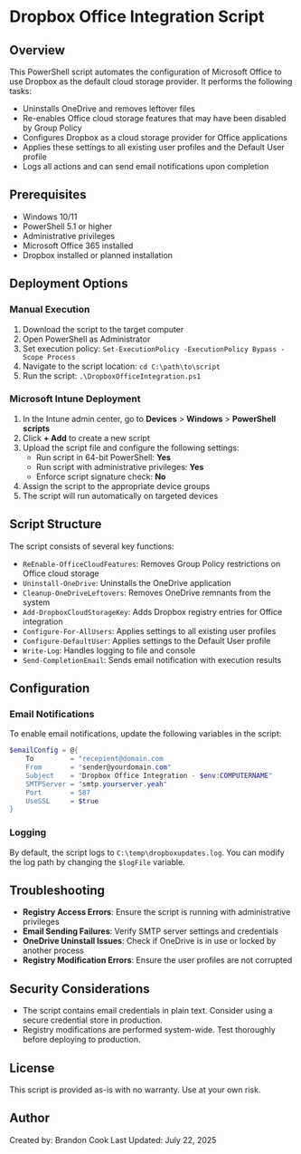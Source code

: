 # Dropbox Office Integration Script

## Overview
This PowerShell script automates the configuration of Microsoft Office to use Dropbox as the default cloud storage provider. It performs the following tasks:
- Uninstalls OneDrive and removes leftover files
- Re-enables Office cloud storage features that may have been disabled by Group Policy
- Configures Dropbox as a cloud storage provider for Office applications
- Applies these settings to all existing user profiles and the Default User profile
- Logs all actions and can send email notifications upon completion

## Prerequisites
- Windows 10/11
- PowerShell 5.1 or higher
- Administrative privileges
- Microsoft Office 365 installed
- Dropbox installed or planned installation

## Deployment Options
### Manual Execution
1. Download the script to the target computer
2. Open PowerShell as Administrator
3. Set execution policy: `Set-ExecutionPolicy -ExecutionPolicy Bypass -Scope Process`
4. Navigate to the script location: `cd C:\path\to\script`
5. Run the script: `.\DropboxOfficeIntegration.ps1`

### Microsoft Intune Deployment
1. In the Intune admin center, go to **Devices** > **Windows** > **PowerShell scripts**
2. Click **+ Add** to create a new script
3. Upload the script file and configure the following settings:
   - Run script in 64-bit PowerShell: **Yes**
   - Run script with administrative privileges: **Yes**
   - Enforce script signature check: **No**
4. Assign the script to the appropriate device groups
5. The script will run automatically on targeted devices

## Script Structure
The script consists of several key functions:

- `ReEnable-OfficeCloudFeatures`: Removes Group Policy restrictions on Office cloud storage
- `Uninstall-OneDrive`: Uninstalls the OneDrive application
- `Cleanup-OneDriveLeftovers`: Removes OneDrive remnants from the system
- `Add-DropboxCloudStorageKey`: Adds Dropbox registry entries for Office integration
- `Configure-For-AllUsers`: Applies settings to all existing user profiles
- `Configure-DefaultUser`: Applies settings to the Default User profile
- `Write-Log`: Handles logging to file and console
- `Send-CompletionEmail`: Sends email notification with execution results

## Configuration
### Email Notifications
To enable email notifications, update the following variables in the script:
```powershell
$emailConfig = @{
    To         = "recepient@domain.com
    From       = "sender@yourdomain.com"
    Subject    = "Dropbox Office Integration - $env:COMPUTERNAME"
    SMTPServer = "smtp.yourserver.yeah"
    Port       = 587
    UseSSL     = $true
}
```
### Logging
By default, the script logs to `C:\temp\dropboxupdates.log`. You can modify the log path by changing the `$logFile` variable.

## Troubleshooting
- **Registry Access Errors**: Ensure the script is running with administrative privileges
- **Email Sending Failures**: Verify SMTP server settings and credentials
- **OneDrive Uninstall Issues**: Check if OneDrive is in use or locked by another process
- **Registry Modification Errors**: Ensure the user profiles are not corrupted

## Security Considerations
- The script contains email credentials in plain text. Consider using a secure credential store in production.
- Registry modifications are performed system-wide. Test thoroughly before deploying to production.

## License
This script is provided as-is with no warranty. Use at your own risk.

## Author
Created by: Brandon Cook
Last Updated: July 22, 2025

